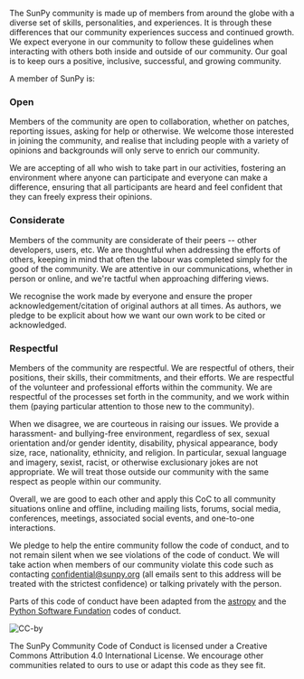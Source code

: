 The SunPy community is made up of members from around the globe with a diverse set of skills, personalities, and experiences. It is through these differences that our community experiences success and continued growth. We expect everyone in our community to follow these guidelines when interacting with others both inside and outside of our community. Our goal is to keep ours a positive, inclusive, successful, and growing community.

A member of SunPy is:

### Open
Members of the community are open to collaboration, whether on patches, reporting issues, asking for help or otherwise. We welcome those interested in joining the community, and realise that including people with a variety of opinions and backgrounds will only serve to enrich our community.

We are accepting of all who wish to take part in our activities, fostering an environment where anyone can participate and everyone can make a difference, ensuring that all participants are heard and feel confident that they can freely express their opinions.

### Considerate

Members of the community are considerate of their peers -- other developers, users, etc. We are thoughtful when addressing the efforts of others, keeping in mind that often the labour was completed simply for the good of the community. We are attentive in our communications, whether in person or online, and we're tactful when approaching differing views.

We recognise the work made by everyone and ensure the proper acknowledgement/citation of original authors at all times. As authors, we pledge to be explicit about how we want our own work to be cited or acknowledged.

### Respectful

Members of the community are respectful. We are respectful of others, their positions, their skills, their commitments, and their efforts. We are respectful of the volunteer and professional efforts within the community. We are respectful of the processes set forth in the community, and we work within them (paying particular attention to those new to the community).

When we disagree, we are courteous in raising our issues. We provide a harassment- and bullying-free environment, regardless of sex, sexual orientation and/or gender identity, disability, physical appearance, body size, race, nationality, ethnicity, and religion. In particular, sexual language and imagery, sexist, racist, or otherwise exclusionary jokes are not appropriate. We will treat those outside our community with the same respect as people within our community.

Overall, we are good to each other and apply this CoC to all community situations online and offline, including mailing lists, forums, social media, conferences, meetings, associated social events, and one-to-one interactions.

We pledge to help the entire community follow the code of conduct, and to not remain silent when we see violations of the code of conduct. We will take action when members of our community violate this code such as contacting confidential@sunpy.org (all emails sent to this address will be treated with the strictest confidence) or talking privately with the person.


Parts of this code of conduct have been adapted from the [astropy](http://www.astropy.org/about.html) and the [Python Software Fundation](https://www.python.org/psf/codeofconduct/) codes of conduct.

![CC-by](https://i.creativecommons.org/l/by/4.0/88x31.png) 

The SunPy Community Code of Conduct is licensed under a Creative Commons Attribution 4.0 International License. We encourage other communities related to ours to use or adapt this code as they see fit.